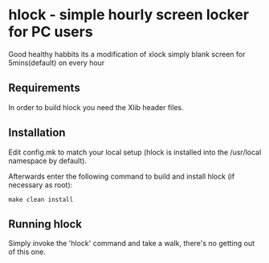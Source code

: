 hlock - simple hourly screen locker for PC users
============================
Good healthy habbits
its a modification of xlock
simply blank screen for 5mins(default) on every hour 


Requirements
------------
In order to build hlock you need the Xlib header files.


Installation
------------
Edit config.mk to match your local setup (hlock is installed into
the /usr/local namespace by default).

Afterwards enter the following command to build and install hlock
(if necessary as root):

    make clean install


Running hlock
-------------
Simply invoke the 'hlock' command and take a walk, 
there's no getting out of this one.
